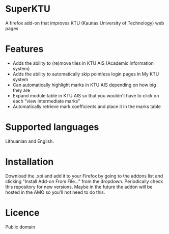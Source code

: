 # SuperKTU
A firefox add-on that improves KTU (Kaunas University of Technology) web pages

# Features
* Adds the ability to (re)move tiles in KTU AIS (Academic information system)
* Adds the ability to automatically skip pointless login pages in My KTU system
* Can automatically highlight marks in KTU AIS depending on how big they are
* Expand module table in KTU AIS so that you wouldn't have to click on each "view intermediate marks"
* Automatically retrieve mark coefficients and place it in the marks table

# Supported languages
Lithuanian and English.

# Installation
Download the .xpi and add it to your Firefox by going to the addons list
and clicking "Install Add-on From File..." from the dropdown.
Periodically check this repository for new versions. Maybe in the future
the addon will be hosted in the AMO so you'll not need to do this.

# Licence
Public domain
